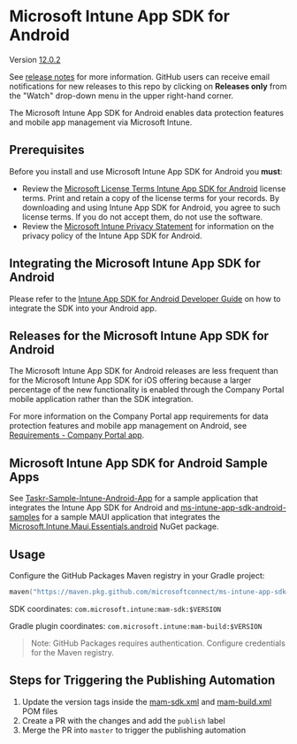 # Microsoft Intune App SDK for Android

Version [12.0.2](https://github.com/microsoftconnect/ms-intune-app-sdk-android/releases/tag/12.0.2)

See [release notes](https://github.com/microsoftconnect/ms-intune-app-sdk-android/releases) for more information. GitHub users can receive email notifications for new releases to this repo by clicking on **Releases only** from the "Watch" drop-down menu in the upper right-hand corner.

The Microsoft Intune App SDK for Android enables data protection features and mobile app management via Microsoft Intune.  

## Prerequisites

Before you install and use Microsoft Intune App SDK for Android you **must**:

* Review the [Microsoft License Terms Intune App SDK for Android](https://github.com/msintuneappsdk/ms-intune-app-sdk-android/blob/master/Microsoft%20License%20Terms%20Intune%20App%20SDK%20for%20Android.pdf) license terms. Print and retain a copy of the license terms for your records. By downloading and using Intune App SDK for Android, you agree to such license terms. If you do not accept them, do not use the software.
* Review the [Microsoft Intune Privacy Statement](https://docs.microsoft.com/legal/intune/microsoft-intune-privacy-statement) for information on the privacy policy of the Intune App SDK for Android.

## Integrating the Microsoft Intune App SDK for Android

Please refer to the [Intune App SDK for Android Developer Guide](https://learn.microsoft.com/mem/intune/developer/app-sdk-android-phase1) on how to integrate the SDK into your Android app.

## Releases for the Microsoft Intune App SDK for Android

The Microsoft Intune App SDK for Android releases are less frequent than for the Microsoft Intune App SDK for iOS offering because a larger percentage of the new functionality is enabled through the Company Portal mobile application rather than the SDK integration.

For more information on the Company Portal app requirements for data protection features and mobile app management on Android, see [Requirements - Company Portal app](https://learn.microsoft.com/mem/intune/developer/app-sdk-android-phase1#requirements).

## Microsoft Intune App SDK for Android Sample Apps

See [Taskr-Sample-Intune-Android-App](https://github.com/microsoftconnect/Taskr-Sample-Intune-Android-App) for a sample application that integrates the Intune App SDK for Android
and [ms-intune-app-sdk-android-samples](https://github.com/microsoftconnect/ms-intune-app-sdk-android-samples) for a sample MAUI application that integrates the [Microsoft.Intune.Maui.Essentials.android](https://www.nuget.org/packages/Microsoft.Intune.Maui.Essentials.android/) NuGet package.

## Usage

Configure the GitHub Packages Maven registry in your Gradle project:

```kotlin
maven("https://maven.pkg.github.com/microsoftconnect/ms-intune-app-sdk-android")
```

SDK coordinates: `com.microsoft.intune:mam-sdk:$VERSION`

Gradle plugin coordinates: `com.microsoft.intune:mam-build:$VERSION`

> Note: GitHub Packages requires authentication. Configure credentials for the Maven registry.

## Steps for Triggering the Publishing Automation

1. Update the version tags inside the [mam-sdk.xml](mam-sdk.xml) and [mam-build.xml](GradlePlugin/mam-build.xml) POM files
2. Create a PR with the changes and add the `publish` label
3. Merge the PR into `master` to trigger the publishing automation
